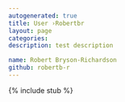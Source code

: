 ```yaml
---
autogenerated: true
title: User ›Robertbr
layout: page
categories: 
description: test description

name: Robert Bryson-Richardson
github: robertb-r
---
```

{% include stub %}

